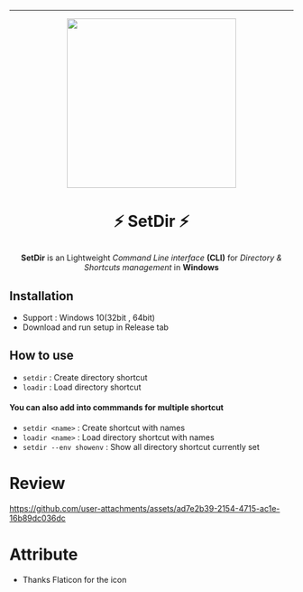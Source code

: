 ___
<p align="center" >
  <img src="https://github.com/user-attachments/assets/b8f08734-98c5-4d0e-9d4b-eff82fa32dbd" width="300", height="300">
</p>

# <p align="center">⚡ SetDir ⚡</p>

<p align="center">
  <b>SetDir</b> is an Lightweight <i>Command Line interface</i> <b>(CLI)</b> for <i>Directory &amp; Shortcuts management</i> in <b>Windows</b> 
</p>

## Installation
+ Support : Windows 10(32bit , 64bit)
+ Download and run setup in Release tab
## How to use
+ `setdir` : Create directory shortcut
+ `loadir` : Load directory shortcut

#### You can also add <name> into commmands for multiple shortcut
+ `setdir <name>` : Create shortcut with names
+ `loadir <name>` : Load directory shortcut with names
+ `setdir --env showenv` : Show all directory shortcut currently set

# Review


https://github.com/user-attachments/assets/ad7e2b39-2154-4715-ac1e-16b89dc036dc



# Attribute
+ Thanks Flaticon for the icon
